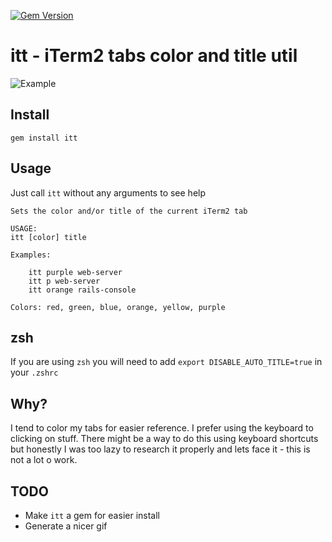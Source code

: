 [![Gem Version](https://badge.fury.io/rb/itt.svg)](http://badge.fury.io/rb/itt)
# itt - iTerm2 tabs color and title util
![Example](https://github.com/aladac/it/raw/master/doc/example.gif)

## Install
```
gem install itt
```

## Usage
Just call `itt` without any arguments to see help

```
Sets the color and/or title of the current iTerm2 tab

USAGE:
itt [color] title

Examples:

	itt purple web-server
	itt p web-server
	itt orange rails-console

Colors: red, green, blue, orange, yellow, purple
```

## zsh
If you are using `zsh` you will need to add `export DISABLE_AUTO_TITLE=true` in your `.zshrc`

## Why?
I tend to color my tabs for easier reference. I prefer using the keyboard to clicking on stuff. There might be a way to do this using keyboard shortcuts but honestly I was too lazy to research it properly and lets face it - this is not a lot o work.

## TODO
- Make `itt` a gem for easier install
- Generate a nicer gif
